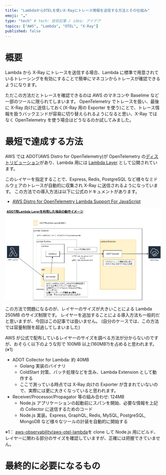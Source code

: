 ```yaml
---
title: "LambdaからOTELを使いX-Rayにトレース情報を送信する方法とその仕組み"
emoji: "☁️"
type: "tech" # tech: 技術記事 / idea: アイデア
topics: ["AWS", "Lambda", "OTEL", "X-Ray"]
published: false
---
```


# 概要

Lambda から X-Ray にトレースを送信する場合、Lambda に標準で用意されているトレーシングを有効にすることで簡単にマネコンからトレースが確認できるようになります。

ただこの方法だとトレースを確認できるのは AWS のマネコンや Baselime など一部のツールに限られてしまいます。
OpenTelemetry でトレースを扱い、最後に X-Ray 向けに送信しておく(X-Ray 用の Exporter を使う)ことで、トレース情報を扱うバックエンドが容易に切り替えられるようになると思い、X-Ray ではなく OpenTelemetry を使う場合はどうなるのか試してみました。

# 最短で達成する方法

AWS では ADOT(AWS Distro for OpenTelemetry)が OpenTelemetry の[ディストリビューション](https://opentelemetry.io/docs/concepts/distributions/)があり、Lambda 用には [Lambda Layer](https://aws-otel.github.io/docs/getting-started/lambda/lambda-js#enable-auto-instrumentation-for-your-lambda-function) として公開されています。

このレイヤーを指定することで、Express, Redis, PostgreSQL など様々なミドルウェアのトレースが自動的に収集され X-Ray に送信されるようになっています。
この方法での導入方法は以下に公式のドキュメントがあります。

- [AWS Distro for OpenTelemetry Lambda Support For JavaScript](https://aws-otel.github.io/docs/getting-started/lambda/lambda-js#add-the-arn-of-the-lambda-layer)

![](/images/send-trace-data-from-lambda/adot-lambda-layer-diagram.png)

この方法で問題になるのが、レイヤーのサイズが大きいことによる Lambda 250MB のサイズ制限です。
レイヤーを追加することによる導入方法も一般的だと思いますが、今回はこの記事では扱いません。
(自分のケースでは、この方法では容量制限を超過してしまいました)

AWS が公式で配布しているレイヤーのサイズを調べる方法が分からないのですが、おそらく以下のような形で 100MB 以上(160MB?)を占めると思われます。(※1)

- ADOT Collector for Lambda: 約 40MB
  - Golang 実装のバイナリ
  - ColdStart 対策、バッチ処理などを含み、Lambda Extension として動作する
  - ここで測っている時点では X-Ray 向けの Exporter が含まれていないので、実際には更に大きくなっていると思われます。
- Receiver/Processor/Propagator 等の組み合わせ: 124MB
  - Node.js アプリケーションの起動前にスパンを開始、必要な情報を上記の Collector に送信するためのコード
  - Node.js 実装。Express, GraphQL, Redis, MySQL, PostgreSQL, MongoDB など様々なツールの計装を自動的に開始する

※1： [aws-observability/aws-otel-lambda](https://github.com/aws-observability/aws-otel-lambda)を clone して Node.js 用にビルド、レイヤーに関わる部分のサイズを確認していますが、正確には把握できていません。

# 最終的に必要になるもの

